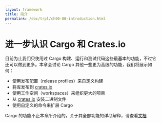 ```yaml
---
layout: framework
title: 简介
permalink: /doc/trpl/ch00-00-introduction.html
---
```

# 进一步认识 Cargo 和 Crates.io

<!-- https://github.com/rust-lang/book/blob/main/src/ch14-00-more-about-cargo.md -->
<!-- commit 3a30e4c1fbe641afc066b3af9eb01dcdf5ed8b24 -->

目前为止我们只使用过 Cargo 构建、运行和测试代码这些最基本的功能，不过它还可以做到更多。本章会讨论 Cargo 其他一些更为高级的功能，我们将展示如何：

- 使用发布配置（release profiles）来自定义构建
- 将库发布到 [crates.io](https://crates.io)
- 使用工作空间（workspaces）来组织更大的项目
- 从 [crates.io](https://crates.io) 安装二进制文件
- 使用自定义的命令来扩展 Cargo

Cargo 的功能不止本章所介绍的，关于其全部功能的详尽解释，请查看[文档](http://doc.rust-lang.org/cargo/)
